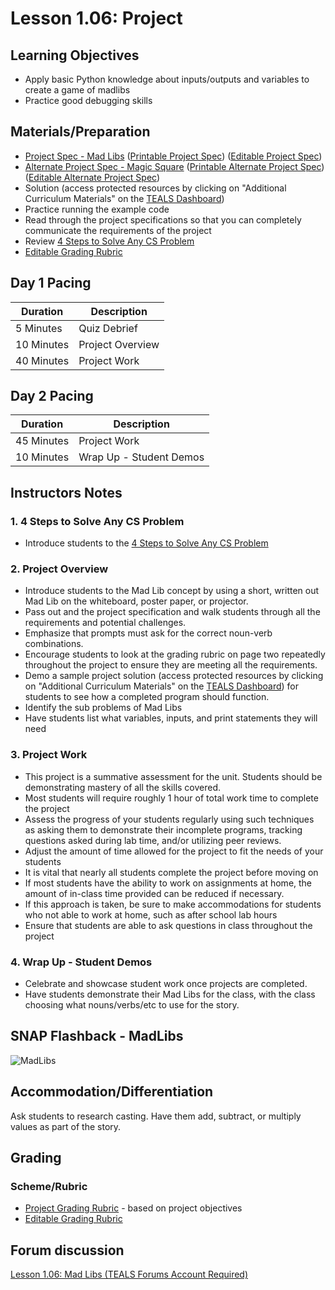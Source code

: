 # Lesson 1.06: Project

## Learning Objectives

* Apply basic Python knowledge about inputs/outputs and variables to create a game of madlibs
* Practice good debugging skills

## Materials/Preparation

* [Project Spec - Mad Libs] ([Printable Project Spec]) ([Editable Project Spec])
* [Alternate Project Spec - Magic Square] ([Printable Alternate Project Spec]) ([Editable Alternate Project Spec])
* Solution (access protected resources by clicking on "Additional Curriculum Materials" on the [TEALS Dashboard])
* Practice running the example code
* Read through the project specifications so that you can completely communicate the requirements of the project
* Review [4 Steps to Solve Any CS Problem]
* [Editable Grading Rubric](https://github.com/TEALSK12/2nd-semester-introduction-to-computer-science/raw/master/units/1_unit/06_lesson/rubric.docx)

## Day 1 Pacing

| **Duration** | **Description** |
| ------------ | --------------- |
| 5 Minutes | Quiz Debrief |
| 10 Minutes | Project Overview |
| 40 Minutes | Project Work |

## Day 2 Pacing

| **Duration** | **Description** |
|------------- | ------------------- |
| 45 Minutes | Project Work       |
| 10 Minutes | Wrap Up - Student Demos          |

## Instructors Notes

### 1. 4 Steps to Solve Any CS Problem

* Introduce students to the [4 Steps to Solve Any CS Problem]

### 2.  Project Overview

* Introduce students to the Mad Lib concept by using a short, written out Mad Lib on the whiteboard, poster paper, or projector.
* Pass out and the project specification and walk students through all the requirements and potential challenges.
* Emphasize that prompts must ask for the correct noun-verb combinations.
* Encourage students to look at the grading rubric on page two repeatedly throughout the project to ensure they are meeting all the requirements.
* Demo a sample project solution (access protected resources by clicking on "Additional Curriculum Materials" on the [TEALS Dashboard](https://www.tealsk12.org/dashboard/)) for students to see how a completed program should function.
* Identify the sub problems of Mad Libs
* Have students list what variables, inputs, and print statements they will need  

### 3.  Project Work

* This project is a summative assessment for the unit. Students should be demonstrating mastery of all the skills covered.
* Most students will require roughly 1 hour of total work time to complete the project
* Assess the progress of your students regularly using such techniques as asking them to demonstrate their incomplete programs, tracking questions asked during lab time, and/or utilizing peer reviews.
* Adjust the amount of time allowed for the project to fit the needs of your students
* It is vital that nearly all students complete the project before moving on
* If most students have the ability to work on assignments at home, the amount of in-class time provided can be reduced if necessary.
* If this approach is taken, be sure to make accommodations for students who not able to work at home, such as after school lab hours
* Ensure that students are able to ask questions in class throughout the project

### 4. Wrap Up - Student Demos

* Celebrate and showcase student work once projects are completed.
* Have students demonstrate their Mad Libs for the class, with the class choosing what nouns/verbs/etc to use for the story.

## SNAP Flashback - MadLibs

  ![MadLibs](lesson1.06%20-%20code.png)

## Accommodation/Differentiation

Ask students to research casting. Have them add, subtract, or multiply values as part of the story.

## Grading

### Scheme/Rubric

* [Project Grading Rubric](rubric.md) - based on project objectives
* [Editable Grading Rubric](https://github.com/TEALSK12/2nd-semester-introduction-to-computer-science/raw/master/units/1_unit/06_lesson/rubric.docx)

## Forum discussion

[Lesson 1.06: Mad Libs (TEALS Forums Account Required)](https://forums.tealsk12.org/c/2nd-semester-unit-1/1-06-madlibs)

[Mad Libs - Example Code]: project_file.py
[Project Spec - Mad Libs]: project.md
[Alternate Project Spec - Magic Square]: alternate_project.md
[TEALS Dashboard]:http:/www.tealsk12.org/dashboard
[4 Steps to Solve Any CS Problem]:https://github.com/TEALS-IntroCS/2nd-semester-introduction-to-computer-science-principles/raw/master/units/4%20Steps%20to%20Solve%20Any%20CS%20Problem.pdf
[printable project Spec]: https://github.com/TEALSK12/2nd-semester-introduction-to-computer-science/raw/master/units/1_unit/06_lesson/project.pdf
[editable project spec]: https://github.com/TEALSK12/2nd-semester-introduction-to-computer-science/raw/master/units/1_unit/06_lesson/project.docx
[printable Alternate project Spec]: https://github.com/TEALSK12/2nd-semester-introduction-to-computer-science/raw/master/units/1_unit/06_lesson/alternate_project.pdf
[editable Alternate project spec]: https://github.com/TEALSK12/2nd-semester-introduction-to-computer-science/raw/master/units/1_unit/06_lesson/alternate_project.docx

